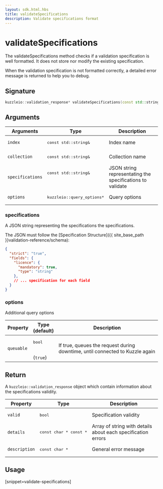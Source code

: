```yaml
---
layout: sdk.html.hbs
title: validateSpecifications
description: Validate specifications format
---
```


# validateSpecifications

The validateSpecifications method checks if a validation specification is well formatted. It does not store nor modify the existing specification.

When the validation specification is not formatted correctly, a detailed error message is returned to help you to debug.

## Signature

```cpp
kuzzleio::validation_response* validateSpecifications(const std::string& index, const std::string& collection, const std::string& specifications, query_options *options=nullptr)
```

## Arguments

| Arguments    | Type    | Description |
|--------------|---------|-------------|
| `index` | <pre>const std::string&</pre> | Index name    | 
| `collection` | <pre>const std::string&</pre> | Collection name    |
| `specifications` | <pre>const std::string&<pre> | JSON string representating the specifications to validate |
| `options` | <pre>kuzzleio::query_options*</pre> | Query options    | 

### specifications

A JSON string representing the specifications the specifications.

The JSON must follow the [Specification Structure]({{ site_base_path }}validation-reference/schema):

```json
{
  "strict": "true",
  "fields": {
    "licence": {
      "mandatory": true,
      "type": "string"
    },
    // ... specification for each field
  }
}
```

### options

Additional query options

| Property     | Type<br/>(default)    | Description        |
| ---------- | ------- | --------------------------------- | 
| `queuable` | <pre>bool</pre><br/>(`true`) | If true, queues the request during downtime, until connected to Kuzzle again |

## Return

A `kuzzleio::validation_response` object which contain information about the specifications validity.

| Property   | Type    | Description        |
| ---------- | ------- | --------------------- |
| `valid` | <pre>bool</pre> | Specification validity |
| `details` | <pre>const char * const *</pre> | Array of string with details about each specification errors |
| `description` | <pre>const char *</pre> | General error message |

## Usage

[snippet=validate-specifications]
